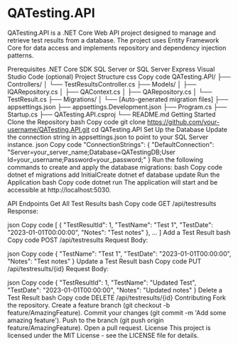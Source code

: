 # QATesting.API
QATesting.API is a .NET Core Web API project designed to manage and retrieve test results from a database. The project uses Entity Framework Core for data access and implements repository and dependency injection patterns.

Prerequisites
.NET Core SDK
SQL Server or SQL Server Express
Visual Studio Code (optional)
Project Structure
css
Copy code
QATesting.API/
├── Controllers/
│   └── TestResultsController.cs
├── Models/
│   ├── IQARepository.cs
│   ├── QAContext.cs
│   ├── QARepository.cs
│   └── TestResult.cs
├── Migrations/
│   └── [Auto-generated migration files]
├── appsettings.json
├── appsettings.Development.json
├── Program.cs
├── Startup.cs
├── QATesting.API.csproj
└── README.md
Getting Started
Clone the Repository
bash
Copy code
git clone https://github.com/your-username/QATesting.API.git
cd QATesting.API
Set Up the Database
Update the connection string in appsettings.json to point to your SQL Server instance.
json
Copy code
"ConnectionStrings": {
  "DefaultConnection": "Server=your_server_name;Database=QATestingDB;User Id=your_username;Password=your_password;"
}
Run the following commands to create and apply the database migrations:
bash
Copy code
dotnet ef migrations add InitialCreate
dotnet ef database update
Run the Application
bash
Copy code
dotnet run
The application will start and be accessible at http://localhost:5030.

API Endpoints
Get All Test Results
bash
Copy code
GET /api/testresults
Response:

json
Copy code
[
  {
    "TestResultId": 1,
    "TestName": "Test 1",
    "TestDate": "2023-01-01T00:00:00",
    "Notes": "Test notes"
  },
  ...
]
Add a Test Result
bash
Copy code
POST /api/testresults
Request Body:

json
Copy code
{
  "TestName": "Test 1",
  "TestDate": "2023-01-01T00:00:00",
  "Notes": "Test notes"
}
Update a Test Result
bash
Copy code
PUT /api/testresults/{id}
Request Body:

json
Copy code
{
  "TestResultId": 1,
  "TestName": "Updated Test",
  "TestDate": "2023-01-01T00:00:00",
  "Notes": "Updated notes"
}
Delete a Test Result
bash
Copy code
DELETE /api/testresults/{id}
Contributing
Fork the repository.
Create a feature branch (git checkout -b feature/AmazingFeature).
Commit your changes (git commit -m 'Add some amazing feature').
Push to the branch (git push origin feature/AmazingFeature).
Open a pull request.
License
This project is licensed under the MIT License - see the LICENSE file for details.
